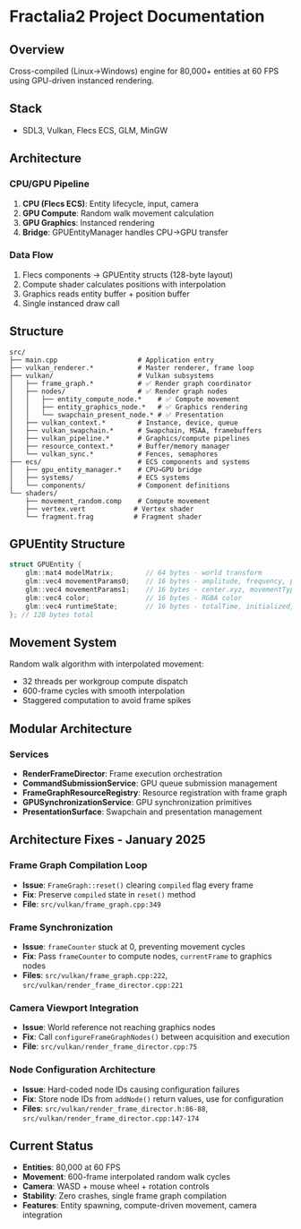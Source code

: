 # Fractalia2 Project Documentation

## Overview
Cross-compiled (Linux→Windows) engine for 80,000+ entities at 60 FPS using GPU-driven instanced rendering.

## Stack
- SDL3, Vulkan, Flecs ECS, GLM, MinGW

## Architecture

### CPU/GPU Pipeline
1. **CPU (Flecs ECS)**: Entity lifecycle, input, camera
2. **GPU Compute**: Random walk movement calculation  
3. **GPU Graphics**: Instanced rendering
4. **Bridge**: GPUEntityManager handles CPU→GPU transfer

### Data Flow
1. Flecs components → GPUEntity structs (128-byte layout)
2. Compute shader calculates positions with interpolation  
3. Graphics reads entity buffer + position buffer
4. Single instanced draw call

## Structure
```
src/
├── main.cpp                    # Application entry
├── vulkan_renderer.*           # Master renderer, frame loop
├── vulkan/                     # Vulkan subsystems
│   ├── frame_graph.*           # ✅ Render graph coordinator
│   ├── nodes/                  # ✅ Render graph nodes
│   │   ├── entity_compute_node.*    # ✅ Compute movement
│   │   ├── entity_graphics_node.*   # ✅ Graphics rendering
│   │   └── swapchain_present_node.* # ✅ Presentation
│   ├── vulkan_context.*        # Instance, device, queue
│   ├── vulkan_swapchain.*      # Swapchain, MSAA, framebuffers
│   ├── vulkan_pipeline.*       # Graphics/compute pipelines
│   ├── resource_context.*      # Buffer/memory manager
│   └── vulkan_sync.*           # Fences, semaphores
├── ecs/                        # ECS components and systems
│   ├── gpu_entity_manager.*    # CPU→GPU bridge
│   ├── systems/                # ECS systems
│   └── components/             # Component definitions
└── shaders/
    ├── movement_random.comp    # Compute movement
    ├── vertex.vert            # Vertex shader
    └── fragment.frag          # Fragment shader
```


## GPUEntity Structure
```cpp
struct GPUEntity {
    glm::mat4 modelMatrix;        // 64 bytes - world transform
    glm::vec4 movementParams0;    // 16 bytes - amplitude, frequency, phase, timeOffset  
    glm::vec4 movementParams1;    // 16 bytes - center.xyz, movementType
    glm::vec4 color;              // 16 bytes - RGBA color
    glm::vec4 runtimeState;       // 16 bytes - totalTime, initialized, stateTimer, entityState
}; // 128 bytes total
```

## Movement System
Random walk algorithm with interpolated movement:
- 32 threads per workgroup compute dispatch
- 600-frame cycles with smooth interpolation
- Staggered computation to avoid frame spikes

## Modular Architecture

### Services
- **RenderFrameDirector**: Frame execution orchestration
- **CommandSubmissionService**: GPU queue submission management  
- **FrameGraphResourceRegistry**: Resource registration with frame graph
- **GPUSynchronizationService**: GPU synchronization primitives
- **PresentationSurface**: Swapchain and presentation management

## Architecture Fixes - January 2025

### Frame Graph Compilation Loop
- **Issue**: `FrameGraph::reset()` clearing `compiled` flag every frame
- **Fix**: Preserve `compiled` state in `reset()` method
- **File**: `src/vulkan/frame_graph.cpp:349`

### Frame Synchronization  
- **Issue**: `frameCounter` stuck at 0, preventing movement cycles
- **Fix**: Pass `frameCounter` to compute nodes, `currentFrame` to graphics nodes
- **Files**: `src/vulkan/frame_graph.cpp:222`, `src/vulkan/render_frame_director.cpp:221`

### Camera Viewport Integration
- **Issue**: World reference not reaching graphics nodes
- **Fix**: Call `configureFrameGraphNodes()` between acquisition and execution
- **File**: `src/vulkan/render_frame_director.cpp:75`

### Node Configuration Architecture
- **Issue**: Hard-coded node IDs causing configuration failures
- **Fix**: Store node IDs from `addNode()` return values, use for configuration
- **Files**: `src/vulkan/render_frame_director.h:86-88`, `src/vulkan/render_frame_director.cpp:147-174`

## Current Status
- **Entities**: 80,000 at 60 FPS
- **Movement**: 600-frame interpolated random walk cycles
- **Camera**: WASD + mouse wheel + rotation controls
- **Stability**: Zero crashes, single frame graph compilation
- **Features**: Entity spawning, compute-driven movement, camera integration